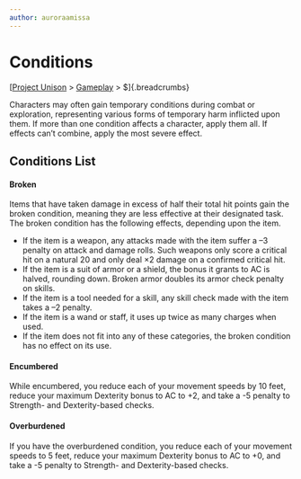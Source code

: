 ```yaml
---
author: auroraamissa
---
```


# Conditions
[[Project Unison]() > [Gameplay]() > $]{.breadcrumbs}

Characters may often gain temporary conditions during combat or exploration, representing various forms of temporary harm inflicted upon them. If more than one condition affects a character, apply them all. If effects can’t combine, apply the most severe effect.

## Conditions List

#### Broken

Items that have taken damage in excess of half their total hit points gain the broken condition, meaning they are less effective at their designated task. The broken condition has the following effects, depending upon the item.

* If the item is a weapon, any attacks made with the item suffer a –3 penalty on attack and damage rolls. Such weapons only score a critical hit on a natural 20 and only deal ×2 damage on a confirmed critical hit.
* If the item is a suit of armor or a shield, the bonus it grants to AC is halved, rounding down. Broken armor doubles its armor check penalty on skills.
* If the item is a tool needed for a skill, any skill check made with the item takes a –2 penalty.
* If the item is a wand or staff, it uses up twice as many charges when used.
* If the item does not fit into any of these categories, the broken condition has no effect on its use.

#### Encumbered

While encumbered, you reduce each of your movement speeds by 10 feet, reduce your maximum Dexterity bonus to AC to +2, and take a -5 penalty to Strength- and Dexterity-based checks.

#### Overburdened

If you have the overburdened condition, you reduce each of your movement speeds to 5 feet, reduce your maximum Dexterity bonus to AC to +0, and take a -5 penalty to Strength- and Dexterity-based checks.
